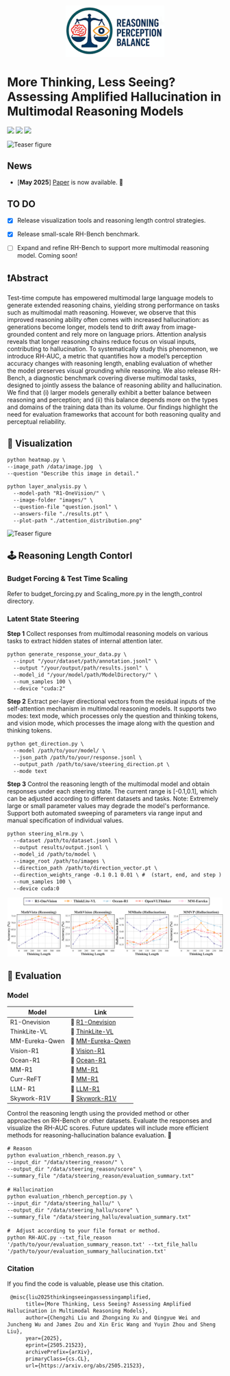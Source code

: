 
<p align="center">
  <img src="figures/logo1.png" alt="Project Logo" width="230"/>
</p>

# More Thinking, Less Seeing? Assessing Amplified Hallucination in Multimodal Reasoning Models


<a href='https://arxiv.org/abs/2505.21523'><img src='https://img.shields.io/badge/Paper-Arxiv-red'></a> <a href='https://mlrm-halu.github.io/ '><img src='https://img.shields.io/badge/Project-Page-green'></a> <a href='https://huggingface.co/datasets/LCZZZZ/RH-Bench/tree/main'><img src='https://img.shields.io/badge/🤗-Dataset-blue'></a>
</a>


![Teaser figure](figures/intro.png)


## News
- \[**May 2025**\]  [Paper](https://arxiv.org/abs/2505.21523) is now available. 📢


## TO DO 
- [X] Release visualization tools and reasoning length control  strategies.
- [X] Release small-scale RH-Bench benchmark.
- [ ]  Expand and refine RH-Bench to support more multimodal reasoning model. Coming soon!



## ❗Abstract
Test-time compute has empowered multimodal large language models to generate extended reasoning chains, yielding strong performance on tasks such as multimodal math reasoning. However, we observe that this improved reasoning ability often comes with increased hallucination: as generations become longer, models tend to drift away from image-grounded content and rely more on language priors. Attention analysis reveals that longer reasoning chains reduce focus on visual inputs, contributing to hallucination. To systematically study this phenomenon, we introduce RH-AUC, a metric that quantifies how a model’s perception accuracy changes with reasoning length, enabling evaluation of whether the model preserves visual grounding while reasoning. We also release RH-Bench, a diagnostic benchmark covering diverse multimodal tasks, designed to jointly assess the balance of reasoning ability and hallucination. We find that (i) larger models generally exhibit a better balance between reasoning and perception; and (ii) this balance depends more on the types and domains of the training data than its volume. Our findings highlight the need for evaluation frameworks that account for both reasoning quality and perceptual reliability.




## 🎯 Visualization 

```
python heatmap.py \
--image_path /data/image.jpg  \
--question "Describe this image in detail."
```

```
python layer_analysis.py \
  --model-path "R1-OneVision/" \
  --image-folder "images/" \
  --question-file "question.jsonl" \
  --answers-file "./results.pt" \
  --plot-path "./attention_distribution.png"
```
  
![Teaser figure](figures/heatmap.png)

## 🕹️ Reasoning Length Contorl

### Budget Forcing & Test Time Scaling
 Refer to budget_forcing.py and Scaling_more.py in the length_control directory.

### Latent State Steering

**Step 1**   Collect responses from multimodal reasoning models on various tasks to extract hidden states of internal attention later.
```
python generate_response_your_data.py \
  --input "/your/dataset/path/annotation.jsonl" \
  --output "/your/output/path/results.jsonl" \
  --model_id "/your/model/path/ModelDirectory/" \
  --num_samples 100 \
  --device "cuda:2"
```
**Step 2**    Extract per-layer directional vectors from the residual inputs of the self-attention mechanism in multimodal reasoning models.  It supports two modes: text mode, which processes only the question and thinking tokens, and vision mode, which processes the image along with the question and thinking tokens.
```
python get_direction.py \
  --model /path/to/your/model/ \
  --json_path /path/to/your/response.jsonl \
  --output_path /path/to/save/steering_direction.pt \
  --mode text
```

**Step 3**    Control the reasoning length of the multimodal model and obtain responses under each steering state. The current range is [-0.1,0.1], which can be adjusted according to different datasets and tasks. Note: Extremely large or small parameter values may degrade the model's performance. Support both automated sweeping of parameters via range input and manual specification of individual values.
```
python steering_mlrm.py \
  --dataset /path/to/dataset.jsonl \
  --output results/output.jsonl \
  --model_id /path/to/model \
  --image_root /path/to/images \
  --direction_path /path/to/direction_vector.pt \
  --direction_weights_range -0.1 0.1 0.01 \ #  (start, end, and step )
  --num_samples 100 \
  --device cuda:0
```

![Teaser figure](figures/length.png)


## 🧐 Evaluation 

### Model
| Model                          | Link                              |
|--------------------------------|-------------------------------------------|
|R1-Onevision          | 🤗 [R1-Onevision](https://huggingface.co/Fancy-MLLM/R1-Onevision-7B-RL)|
|ThinkLite-VL          | 🤗 [ThinkLite-VL ](https://huggingface.co/russwang/ThinkLite-VL-7B)     |
|MM-Eureka-Qwen        | 🤗 [MM-Eureka-Qwen ](https://huggingface.co/FanqingM/MM-Eureka-Qwen-7B)   |
|Vision-R1        | 🤗 [Vision-R1](https://huggingface.co/JefferyZhan/Qwen2.5-VL-7B-Instruct-Vision-R1)   |
|Ocean-R1        | 🤗 [Ocean-R1 ](https://huggingface.co/minglingfeng/Ocean_R1_7B_Instruct)   |
|MM-R1       | 🤗 [MM-R1 ](https://huggingface.co/MMR1/MMR1-Math-v0-7B)   |
|Curr-ReFT       | 🤗 [MM-R1 ](https://huggingface.co/ZTE-AIM/3B-Curr-ReFT)   |
|LLM- R1      | 🤗 [LLM-R1 ](https://huggingface.co/VLM-Reasoner/LMM-R1-MGT-PerceReason)   |
|Skywork-R1V      | 🤗 [Skywork-R1V](https://huggingface.co/Skywork/Skywork-R1V-38B)   |

Control the reasoning length using the provided method or other approaches on RH-Bench or other datasets. Evaluate the responses and visualize the RH-AUC scores. Future updates will include more efficient methods for reasoning-hallucination balance evaluation. 🔔

```
# Reason
python evaluation_rhbench_reason.py \
--input_dir "/data/steering_reason/" \
--output_dir "/data/steering_reason/score" \
--summary_file "/data/steering_reason/evaluation_summary.txt"

# Hallucination
python evaluation_rhbench_perception.py \
--input_dir "/data/steering_hallu/" \
--output_dir "/data/steering_hallu/score" \
--summary_file "/data/steering_hallu/evaluation_summary.txt"

#  Adjust according to your file format or method.
python RH-AUC.py --txt_file_reason '/path/to/your/evaluation_summary_reason.txt' --txt_file_hallu '/path/to/your/evaluation_summary_hallucination.txt'

```


### Citation
If you find the code is valuable, please use this citation.
```
 @misc{liu2025thinkingseeingassessingamplified,
      title={More Thinking, Less Seeing? Assessing Amplified Hallucination in Multimodal Reasoning Models}, 
      author={Chengzhi Liu and Zhongxing Xu and Qingyue Wei and Juncheng Wu and James Zou and Xin Eric Wang and Yuyin Zhou and Sheng Liu},
      year={2025},
      eprint={2505.21523},
      archivePrefix={arXiv},
      primaryClass={cs.CL},
      url={https://arxiv.org/abs/2505.21523}, 
```



